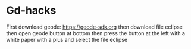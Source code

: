 # Gd-hacks
First download geode: https://geode-sdk.org then download file eclipse then open geode button at bottom then press the button at the left with a white paper with a plus and select the file eclipse
